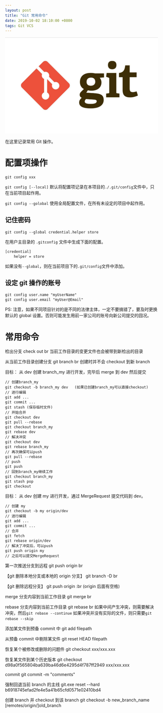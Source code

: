 ```yaml
---
layout: post
title: "Git 常用命令"
date: 2019-10-02 18:10:00 +0800
tags: Git VCS
---
```


![Git](/assets/images/2019-10-02-Git_CMD_1.jpeg)

在这里记录常用 Git 操作。

# 配置项操作

`git config xxx`

`git config [--local]` 默认将配置项记录在本项目的`./.git/config`文件中，只在当前项目起作用。

`git config --golobal` 使用全局配置文件，在所有未设定的项目中起作用。

## 记住密码

```
git config --global credential.helper store
```

在用户主目录的 `.gitconfig` 文件中生成下面的配置。

```
[credential]
	helper = store
```

如果没有`--global`，则在当前项目下的`.git/config`文件中添加。

## 设定 git 操作的账号

```
git config user.name "myUserName"
git config user.email "myUser@Email"
```

PS: 注意，如果不同项目针对的是不同的法律主体，一定不要搞错了，要及时更换默认的 global 设置。否则可能发生用前一家公司的账号向新公司提交的囧况。

# 常用命令

检出分支
check out br
当前工作目录的变更文件也会被带到新检出的目录

从当前工作目录创建分支
git branch br
创建时并不会 checkout 到新 branch

目标：
从 dev 创建 branch_my 进行开发，完毕后 merge 到 dev 然后提交

```
// 创建branch_my
git checkout -b branch_my dev	(如果已创建branch_my可以直接checkout)
// 进行编辑
git add ...
git commit ...
git stash (保存临时文件)
// 开始合并
git checkout dev
git pull --rebase
git checkout branch_my
git rebase dev
// 解决冲突
git checkout dev
git rebase branch_my
// 再次确保可以push
git pull --rebase
// push
git push
// 回到branch_my继续工作
git checkout branch_my
git stash pop
git checkout
```

目标：
从 dev 创建 my 进行开发，通过 MergeRequest 提交代码到 dev。

```
// 创建 my
git checkout -b my origin/dev
// 进行编辑
git add ...
git commit ...
// 合并
git fetch
git rebase origin/dev
// 解决了冲突后，可以push
git push origin my
// 之后可以提交MergeRequest
```

第一次推送分支到远程
git push origin br

【git 删除本地分支或本地的 origin 分支】
git branch -D br

【git 删除远程分支】
git push origin :br (origin 后面有空格)

merge 分支内容到当前工作目录
git merge br

rebase 分支内容到当前工作目录
git rebase br
如果中间产生冲突，则需要解决冲突，然后`git rebase --continue`
如果冲突并没有实际的文件，则只需要`git rebase --skip`

添加某文件到预备 commit 中
git add filepath

从预备 commit 中剔除某文件
git reset HEAD filepath

恢复某个被修改或删除的问题件
git checkout xxx/xxx.xxx

恢复某文件到某个历史版本
git checkout d98a0f565804ba639ba46d6e4295d4f787ff2949 xxx/xxx.xxx

commit
git commit -m "comments"

强制回退当前 branch 的主线
git.exe reset --hard b6918745efad2fe4e5a41b65cfd0571e02410bd4

创建 branch 并 checkout 到该 branch
git checkout -b new_branch_name [remotes/origin/]old_branch
